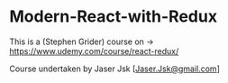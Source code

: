 # Modern-React-with-Redux
This is a (Stephen Grider) course on -> https://www.udemy.com/course/react-redux/

Course undertaken by Jaser Jsk [Jaser.Jsk@gmail.com]